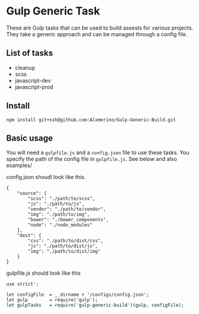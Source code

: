 # Gulp Generic Task

These are Gulp tasks that can be used to build assests for various projects. They take a generic approach and can be managed through a config file.

## List of tasks
- cleanup
- scss
- javascript-dev
- javascript-prod

## Install
`npm install git+ssh@github.com:Alxmerino/Gulp-Generic-Build.git`

## Basic usage
You will need a `gulpfile.js` and a `config.json` file to use these tasks. You specify the path of the config file in `gulpfile.js`. See below and also examples/

config.json shoudl look like this.
```:json
{
	"source": {
		"scss": "./path/to/scss",
		"js": "./path/to/js",
		"vendor": "./path/to/vendor",
		"img": "./path/to/img",
		"bower": "./bower_components",
		"node": "./node_modules"
	},
	"dest": {
		"css": "./path/to/dist/css",
		"js": "./path/to/dist/js",
		"img": "./path/to/dist/img"
	}
}

```

gulpfile.js should look like this
```:javascript
use strict';

let configFile  = __dirname + '/configs/config.json';
let gulp        = require('gulp');
let gulpTasks   = require('gulp-generic-build')(gulp, configFile);
```
